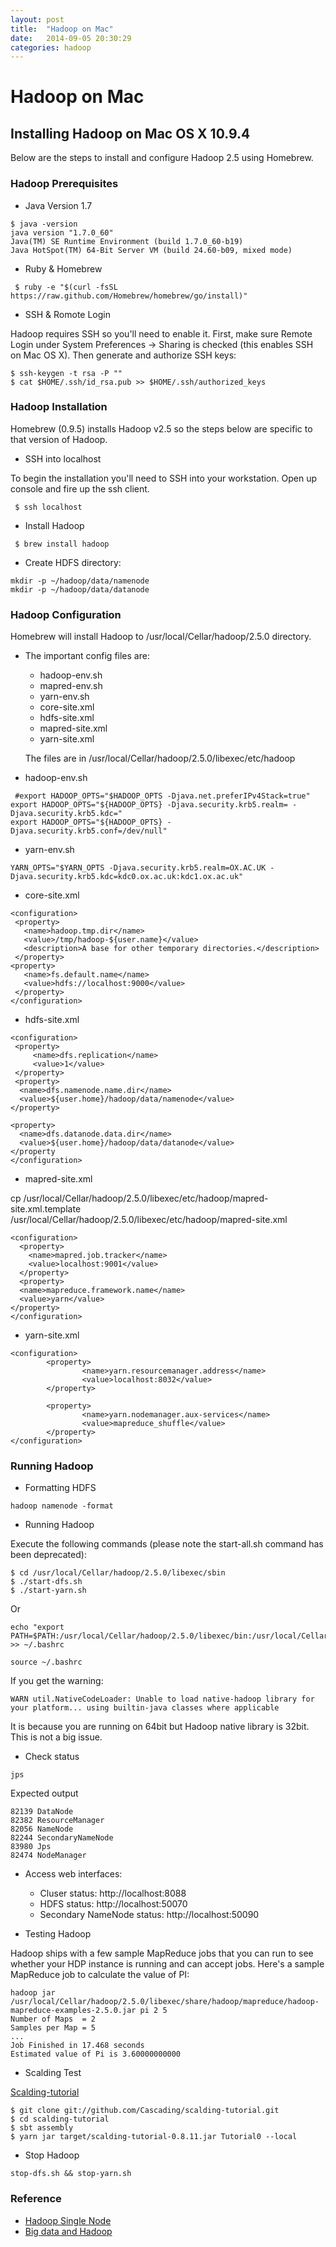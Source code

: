 ```yaml
---
layout: post
title:  "Hadoop on Mac"
date:   2014-09-05 20:30:29
categories: hadoop
---
```


# Hadoop on Mac

## Installing Hadoop on Mac OS X 10.9.4 

Below are the steps to install and configure Hadoop 2.5 using Homebrew.


### Hadoop Prerequisites

 - Java Version 1.7
 
~~~
$ java -version
java version "1.7.0_60"
Java(TM) SE Runtime Environment (build 1.7.0_60-b19)
Java HotSpot(TM) 64-Bit Server VM (build 24.60-b09, mixed mode)
~~~

 - Ruby & Homebrew
 
~~~
 $ ruby -e "$(curl -fsSL https://raw.github.com/Homebrew/homebrew/go/install)"
~~~

- SSH & Romote Login

Hadoop requires SSH so you'll need to enable it. First, make sure Remote Login under System Preferences -> Sharing is checked (this enables SSH on Mac OS X). Then generate and authorize SSH keys:

~~~
$ ssh-keygen -t rsa -P ""
$ cat $HOME/.ssh/id_rsa.pub >> $HOME/.ssh/authorized_keys
~~~

### Hadoop Installation

Homebrew (0.9.5) installs Hadoop v2.5 so the steps below are specific to that version of Hadoop.

 - SSH into localhost
 
 To begin the installation you'll need to SSH into your workstation. Open up console and fire up the ssh client.
 
~~~
 $ ssh localhost
~~~
 
 - Install Hadoop 
 
~~~
 $ brew install hadoop
~~~
 
 - Create HDFS directory:
 
~~~
mkdir -p ~/hadoop/data/namenode
mkdir -p ~/hadoop/data/datanode
~~~

### Hadoop Configuration

Homebrew will install Hadoop to /usr/local/Cellar/hadoop/2.5.0 directory.
 
 - The important config files are:
 	- hadoop-env.sh
 	- mapred-env.sh
 	- yarn-env.sh
 	- core-site.xml
 	- hdfs-site.xml
 	- mapred-site.xml
 	- yarn-site.xml
 	
 	The files are in /usr/local/Cellar/hadoop/2.5.0/libexec/etc/hadoop
 	
 - hadoop-env.sh

~~~
 #export HADOOP_OPTS="$HADOOP_OPTS -Djava.net.preferIPv4Stack=true"
export HADOOP_OPTS="${HADOOP_OPTS} -Djava.security.krb5.realm= -Djava.security.krb5.kdc="
export HADOOP_OPTS="${HADOOP_OPTS} -Djava.security.krb5.conf=/dev/null"
~~~

- yarn-env.sh

~~~
YARN_OPTS="$YARN_OPTS -Djava.security.krb5.realm=OX.AC.UK -Djava.security.krb5.kdc=kdc0.ox.ac.uk:kdc1.ox.ac.uk"
~~~

- core-site.xml

~~~
<configuration>
 <property>
   <name>hadoop.tmp.dir</name>
   <value>/tmp/hadoop-${user.name}</value>
   <description>A base for other temporary directories.</description>
 </property> 
<property>
   <name>fs.default.name</name>
   <value>hdfs://localhost:9000</value>
 </property>
</configuration>
~~~

- hdfs-site.xml

~~~
<configuration>
 <property>
     <name>dfs.replication</name>
     <value>1</value>
 </property>
 <property>
  <name>dfs.namenode.name.dir</name>
  <value>${user.home}/hadoop/data/namenode</value>
</property>

<property>
  <name>dfs.datanode.data.dir</name>
  <value>${user.home}/hadoop/data/datanode</value>
</property
</configuration>
~~~

- mapred-site.xml

cp /usr/local/Cellar/hadoop/2.5.0/libexec/etc/hadoop/mapred-site.xml.template /usr/local/Cellar/hadoop/2.5.0/libexec/etc/hadoop/mapred-site.xml

~~~
<configuration>
  <property>
    <name>mapred.job.tracker</name>
    <value>localhost:9001</value>
  </property>
  <property>
  <name>mapreduce.framework.name</name>
  <value>yarn</value>
</property>
</configuration>
~~~

- yarn-site.xml

~~~
<configuration>
        <property>
                <name>yarn.resourcemanager.address</name>
                <value>localhost:8032</value>
        </property>

        <property>
                <name>yarn.nodemanager.aux-services</name>
                <value>mapreduce_shuffle</value>
        </property>
</configuration>
~~~

### Running Hadoop

- Formatting HDFS

~~~
hadoop namenode -format
~~~

- Running Hadoop

Execute the following commands (please note the start-all.sh command has been deprecated):


~~~
$ cd /usr/local/Cellar/hadoop/2.5.0/libexec/sbin
$ ./start-dfs.sh
$ ./start-yarn.sh
~~~

Or

~~~
echo "export PATH=$PATH:/usr/local/Cellar/hadoop/2.5.0/libexec/bin:/usr/local/Cellar/hadoop/2.5.0/libexec/sbin" >> ~/.bashrc

source ~/.bashrc
~~~

If you get the warning:

~~~
WARN util.NativeCodeLoader: Unable to load native-hadoop library for your platform... using builtin-java classes where applicable
~~~

It is because you are running on 64bit but Hadoop native library is 32bit. This is not a big issue. 

- Check status

~~~
jps
~~~


Expected output

~~~
82139 DataNode
82382 ResourceManager
82056 NameNode
82244 SecondaryNameNode
83980 Jps
82474 NodeManager
~~~

- Access web interfaces:
	- Cluser status: http://localhost:8088
	- HDFS status: http://localhost:50070
    - Secondary NameNode status: http://localhost:50090

- Testing Hadoop

Hadoop ships with a few sample MapReduce jobs that you can run to see whether your HDP instance is running and can accept jobs. Here's a sample MapReduce job to calculate the value of PI:

~~~
hadoop jar /usr/local/Cellar/hadoop/2.5.0/libexec/share/hadoop/mapreduce/hadoop-mapreduce-examples-2.5.0.jar pi 2 5
Number of Maps  = 2
Samples per Map = 5
...
Job Finished in 17.468 seconds
Estimated value of Pi is 3.60000000000
~~~

- Scalding Test

[Scalding-tutorial](https://github.com/Cascading/scalding-tutorial)

~~~
$ git clone git://github.com/Cascading/scalding-tutorial.git
$ cd scalding-tutorial
$ sbt assembly
$ yarn jar target/scalding-tutorial-0.8.11.jar Tutorial0 --local
~~~

- Stop Hadoop

~~~
stop-dfs.sh && stop-yarn.sh
~~~


### Reference

 * [Hadoop Single Node](http://hadoop.apache.org/docs/r2.4.0/hadoop-project-dist/hadoop-common/SingleCluster.html)
 * [Big data and Hadoop](http://glebche.appspot.com/static/hadoop-ecosystem/hadoop-hive-tutorial.html)